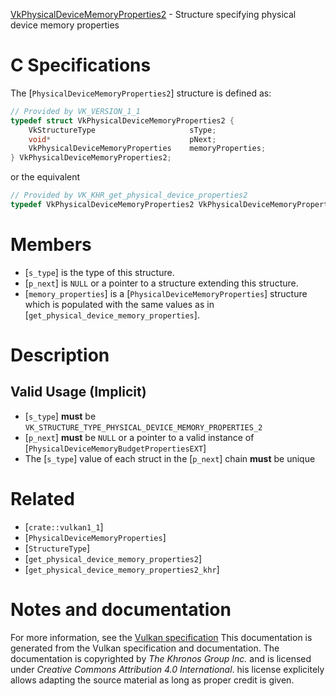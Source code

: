 [VkPhysicalDeviceMemoryProperties2](https://www.khronos.org/registry/vulkan/specs/1.3-extensions/man/html/VkPhysicalDeviceMemoryProperties2.html) - Structure specifying physical device memory properties

# C Specifications
The [`PhysicalDeviceMemoryProperties2`] structure is defined as:
```c
// Provided by VK_VERSION_1_1
typedef struct VkPhysicalDeviceMemoryProperties2 {
    VkStructureType                     sType;
    void*                               pNext;
    VkPhysicalDeviceMemoryProperties    memoryProperties;
} VkPhysicalDeviceMemoryProperties2;
```
or the equivalent
```c
// Provided by VK_KHR_get_physical_device_properties2
typedef VkPhysicalDeviceMemoryProperties2 VkPhysicalDeviceMemoryProperties2KHR;
```

# Members
- [`s_type`] is the type of this structure.
- [`p_next`] is `NULL` or a pointer to a structure extending this structure.
- [`memory_properties`] is a [`PhysicalDeviceMemoryProperties`] structure which is populated with the same values as in [`get_physical_device_memory_properties`].

# Description
## Valid Usage (Implicit)
-  [`s_type`] **must**  be `VK_STRUCTURE_TYPE_PHYSICAL_DEVICE_MEMORY_PROPERTIES_2`
-  [`p_next`] **must**  be `NULL` or a pointer to a valid instance of [`PhysicalDeviceMemoryBudgetPropertiesEXT`]
-    The [`s_type`] value of each struct in the [`p_next`] chain  **must**  be unique

# Related
- [`crate::vulkan1_1`]
- [`PhysicalDeviceMemoryProperties`]
- [`StructureType`]
- [`get_physical_device_memory_properties2`]
- [`get_physical_device_memory_properties2_khr`]

# Notes and documentation
For more information, see the [Vulkan specification](https://www.khronos.org/registry/vulkan/specs/1.3-extensions/html/vkspec.html)
This documentation is generated from the Vulkan specification and documentation.
The documentation is copyrighted by *The Khronos Group Inc.* and is licensed under *Creative Commons Attribution 4.0 International*.
his license explicitely allows adapting the source material as long as proper credit is given.
        